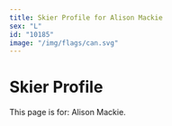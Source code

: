 ```yaml
---
title: Skier Profile for Alison Mackie
sex: "L"
id: "10185"
image: "/img/flags/can.svg" 
---
```


# Skier Profile

This page is for: Alison Mackie.
    